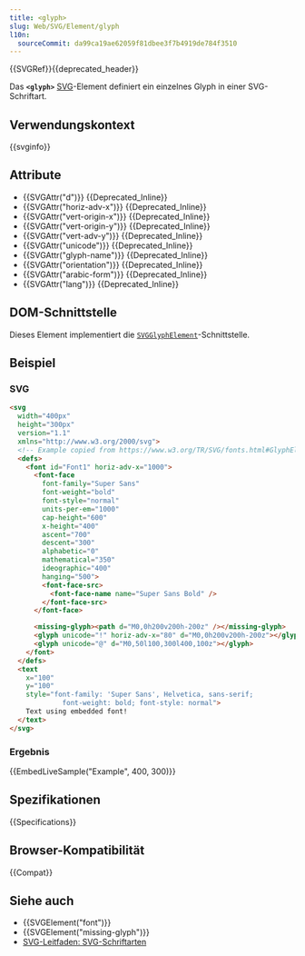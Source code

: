 ```yaml
---
title: <glyph>
slug: Web/SVG/Element/glyph
l10n:
  sourceCommit: da99ca19ae62059f81dbee3f7b4919de784f3510
---
```


{{SVGRef}}{{deprecated_header}}

Das **`<glyph>`** [SVG](/de/docs/Web/SVG)-Element definiert ein einzelnes Glyph in einer SVG-Schriftart.

## Verwendungskontext

{{svginfo}}

## Attribute

- {{SVGAttr("d")}} {{Deprecated_Inline}}
- {{SVGAttr("horiz-adv-x")}} {{Deprecated_Inline}}
- {{SVGAttr("vert-origin-x")}} {{Deprecated_Inline}}
- {{SVGAttr("vert-origin-y")}} {{Deprecated_Inline}}
- {{SVGAttr("vert-adv-y")}} {{Deprecated_Inline}}
- {{SVGAttr("unicode")}} {{Deprecated_Inline}}
- {{SVGAttr("glyph-name")}} {{Deprecated_Inline}}
- {{SVGAttr("orientation")}} {{Deprecated_Inline}}
- {{SVGAttr("arabic-form")}} {{Deprecated_Inline}}
- {{SVGAttr("lang")}} {{Deprecated_Inline}}

## DOM-Schnittstelle

Dieses Element implementiert die [`SVGGlyphElement`](/de/docs/Web/API/SVGGlyphElement)-Schnittstelle.

## Beispiel

### SVG

```html
<svg
  width="400px"
  height="300px"
  version="1.1"
  xmlns="http://www.w3.org/2000/svg">
  <!-- Example copied from https://www.w3.org/TR/SVG/fonts.html#GlyphElement -->
  <defs>
    <font id="Font1" horiz-adv-x="1000">
      <font-face
        font-family="Super Sans"
        font-weight="bold"
        font-style="normal"
        units-per-em="1000"
        cap-height="600"
        x-height="400"
        ascent="700"
        descent="300"
        alphabetic="0"
        mathematical="350"
        ideographic="400"
        hanging="500">
        <font-face-src>
          <font-face-name name="Super Sans Bold" />
        </font-face-src>
      </font-face>

      <missing-glyph><path d="M0,0h200v200h-200z" /></missing-glyph>
      <glyph unicode="!" horiz-adv-x="80" d="M0,0h200v200h-200z"></glyph>
      <glyph unicode="@" d="M0,50l100,300l400,100z"></glyph>
    </font>
  </defs>
  <text
    x="100"
    y="100"
    style="font-family: 'Super Sans', Helvetica, sans-serif;
             font-weight: bold; font-style: normal">
    Text using embedded font!
  </text>
</svg>
```

### Ergebnis

{{EmbedLiveSample("Example", 400, 300)}}

## Spezifikationen

{{Specifications}}

## Browser-Kompatibilität

{{Compat}}

## Siehe auch

- {{SVGElement("font")}}
- {{SVGElement("missing-glyph")}}
- [SVG-Leitfaden: SVG-Schriftarten](/de/docs/Web/SVG/Tutorial/SVG_fonts)
